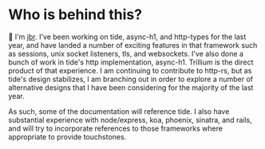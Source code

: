 # Who is behind this?

👋 I'm [jbr](https://github.com/jbr). I've been working on tide,
async-h1, and http-types for the last year, and have landed a number
of exciting features in that framework such as sessions, unix socket
listeners, tls, and websockets. I've also done a bunch of work in
tide's http implementation, async-h1. Trillium is the direct product
of that experience. I am continuing to contribute to http-rs, but as
tide's design stabilizes, I am branching out in order to explore a
number of alternative designs that I have been considering for the
majority of the last year.

As such, some of the documentation will reference tide. I also have
substantial experience with node/express, koa, phoenix, sinatra, and
rails, and will try to incorporate references to those frameworks
where appropriate to provide touchstones.
